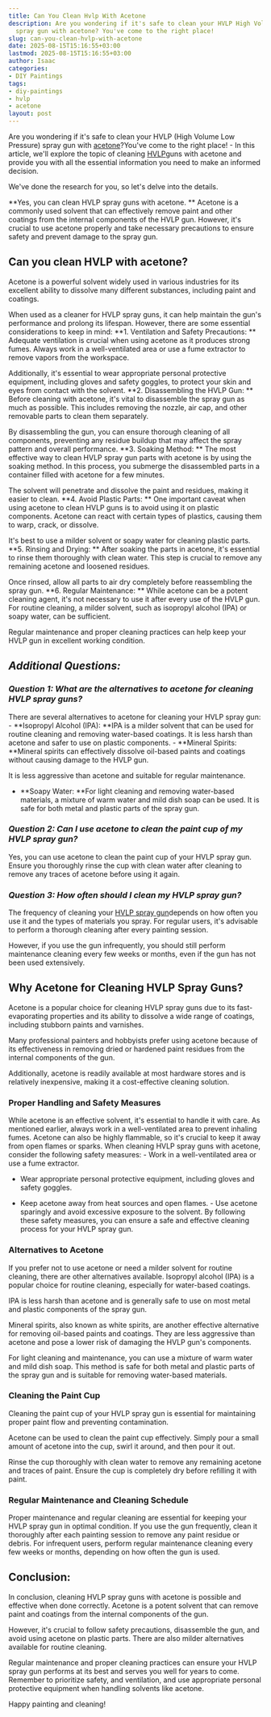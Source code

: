 ```yaml
---
title: Can You Clean Hvlp With Acetone
description: Are you wondering if it's safe to clean your HVLP High Volume Low Pressure
  spray gun with acetone? You've come to the right place!
slug: can-you-clean-hvlp-with-acetone
date: 2025-08-15T15:16:55+03:00
lastmod: 2025-08-15T15:16:55+03:00
author: Isaac
categories:
- DIY Paintings
tags:
- diy-paintings
- hvlp
- acetone
layout: post
---
```

Are you wondering if it's safe to clean your HVLP (High Volume Low Pressure) spray gun with [acetone](https://pestpolicy.com/does-acetone-remove-paint/)?You've come to the right place! - In this article, we'll explore the topic of cleaning [HVLP](https://pestpolicy.com/how-to-use-an-hvlp-paint-sprayer/)guns with acetone and provide you with all the essential information you need to make an informed decision.

We've done the research for you, so let's delve into the details.

**Yes, you can clean HVLP spray guns with acetone. ** Acetone is a commonly used solvent that can effectively remove paint and other coatings from the internal components of the HVLP gun. However, it's crucial to use acetone properly and take necessary precautions to ensure safety and prevent damage to the spray gun.

##  Can you clean HVLP with acetone?

Acetone is a powerful solvent widely used in various industries for its excellent ability to dissolve many different substances, including paint and coatings.

When used as a cleaner for HVLP spray guns, it can help maintain the gun's performance and prolong its lifespan. However, there are some essential considerations to keep in mind: **1. Ventilation and Safety Precautions: ** Adequate ventilation is crucial when using acetone as it produces strong fumes. Always work in a well-ventilated area or use a fume extractor to remove vapors from the workspace.

Additionally, it's essential to wear appropriate personal protective equipment, including gloves and safety goggles, to protect your skin and eyes from contact with the solvent. **2. Disassembling the HVLP Gun: ** Before cleaning with acetone, it's vital to disassemble the spray gun as much as possible. This includes removing the nozzle, air cap, and other removable parts to clean them separately.

By disassembling the gun, you can ensure thorough cleaning of all components, preventing any residue buildup that may affect the spray pattern and overall performance. **3. Soaking Method: ** The most effective way to clean HVLP spray gun parts with acetone is by using the soaking method. In this process, you submerge the disassembled parts in a container filled with acetone for a few minutes.

The solvent will penetrate and dissolve the paint and residues, making it easier to clean. **4. Avoid Plastic Parts: ** One important caveat when using acetone to clean HVLP guns is to avoid using it on plastic components. Acetone can react with certain types of plastics, causing them to warp, crack, or dissolve.

It's best to use a milder solvent or soapy water for cleaning plastic parts. **5. Rinsing and Drying: ** After soaking the parts in acetone, it's essential to rinse them thoroughly with clean water. This step is crucial to remove any remaining acetone and loosened residues.

Once rinsed, allow all parts to air dry completely before reassembling the spray gun. **6. Regular Maintenance: ** While acetone can be a potent cleaning agent, it's not necessary to use it after every use of the HVLP gun. For routine cleaning, a milder solvent, such as isopropyl alcohol (IPA) or soapy water, can be sufficient.

Regular maintenance and proper cleaning practices can help keep your HVLP gun in excellent working condition.

##  *Additional Questions:*

###  *Question 1: What are the alternatives to acetone for cleaning HVLP spray guns?*

There are several alternatives to acetone for cleaning your HVLP spray gun: - **Isopropyl Alcohol (IPA): **IPA is a milder solvent that can be used for routine cleaning and removing water-based coatings. It is less harsh than acetone and safer to use on plastic components. - **Mineral Spirits: **Mineral spirits can effectively dissolve oil-based paints and coatings without causing damage to the HVLP gun.

It is less aggressive than acetone and suitable for regular maintenance.

- **Soapy Water: **For light cleaning and removing water-based materials, a mixture of warm water and mild dish soap can be used. It is safe for both metal and plastic parts of the spray gun.

###  *Question 2: Can I use acetone to clean the paint cup of my HVLP spray gun?*

Yes, you can use acetone to clean the paint cup of your HVLP spray gun. Ensure you thoroughly rinse the cup with clean water after cleaning to remove any traces of acetone before using it again.

###  *Question 3: How often should I clean my HVLP spray gun?*

The frequency of cleaning your [HVLP spray gun](https://pestpolicy.com/best-hvlp-spray-gun-for-woodworking/)depends on how often you use it and the types of materials you spray. For regular users, it's advisable to perform a thorough cleaning after every painting session.

However, if you use the gun infrequently, you should still perform maintenance cleaning every few weeks or months, even if the gun has not been used extensively.

##  **Why Acetone for Cleaning HVLP Spray Guns?**

Acetone is a popular choice for cleaning HVLP spray guns due to its fast-evaporating properties and its ability to dissolve a wide range of coatings, including stubborn paints and varnishes.

Many professional painters and hobbyists prefer using acetone because of its effectiveness in removing dried or hardened paint residues from the internal components of the gun.

Additionally, acetone is readily available at most hardware stores and is relatively inexpensive, making it a cost-effective cleaning solution.

###  **Proper Handling and Safety Measures**

While acetone is an effective solvent, it's essential to handle it with care. As mentioned earlier, always work in a well-ventilated area to prevent inhaling fumes. Acetone can also be highly flammable, so it's crucial to keep it away from open flames or sparks. When cleaning HVLP spray guns with acetone, consider the following safety measures: - Work in a well-ventilated area or use a fume extractor.

- Wear appropriate personal protective equipment, including gloves and safety goggles.

- Keep acetone away from heat sources and open flames. - Use acetone sparingly and avoid excessive exposure to the solvent. By following these safety measures, you can ensure a safe and effective cleaning process for your HVLP spray gun.

###  **Alternatives to Acetone**

If you prefer not to use acetone or need a milder solvent for routine cleaning, there are other alternatives available. Isopropyl alcohol (IPA) is a popular choice for routine cleaning, especially for water-based coatings.

IPA is less harsh than acetone and is generally safe to use on most metal and plastic components of the spray gun.

Mineral spirits, also known as white spirits, are another effective alternative for removing oil-based paints and coatings. They are less aggressive than acetone and pose a lower risk of damaging the HVLP gun's components.

For light cleaning and maintenance, you can use a mixture of warm water and mild dish soap. This method is safe for both metal and plastic parts of the spray gun and is suitable for removing water-based materials.

###  **Cleaning the Paint Cup**

Cleaning the paint cup of your HVLP spray gun is essential for maintaining proper paint flow and preventing contamination.

Acetone can be used to clean the paint cup effectively. Simply pour a small amount of acetone into the cup, swirl it around, and then pour it out.

Rinse the cup thoroughly with clean water to remove any remaining acetone and traces of paint. Ensure the cup is completely dry before refilling it with paint.

###  **Regular Maintenance and Cleaning Schedule**

Proper maintenance and regular cleaning are essential for keeping your HVLP spray gun in optimal condition. If you use the gun frequently, clean it thoroughly after each painting session to remove any paint residue or debris. For infrequent users, perform regular maintenance cleaning every few weeks or months, depending on how often the gun is used.

##  **Conclusion:**

In conclusion, cleaning HVLP spray guns with acetone is possible and effective when done correctly. Acetone is a potent solvent that can remove paint and coatings from the internal components of the gun.

However, it's crucial to follow safety precautions, disassemble the gun, and avoid using acetone on plastic parts. There are also milder alternatives available for routine cleaning.

Regular maintenance and proper cleaning practices can ensure your HVLP spray gun performs at its best and serves you well for years to come. Remember to prioritize safety, and ventilation, and use appropriate personal protective equipment when handling solvents like acetone.

Happy painting and cleaning!
